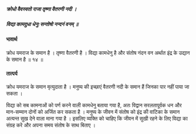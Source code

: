 ##### क्रोधो वैवस्वतो राजा तृष्णा वैतरणी नदी ।
##### विद्या कामदुधा धेनुः सन्तोषो नन्दनं वनम् ॥

#### भावार्थ

क्रोध यमराज के समान है । तृष्णा वैतरणी है । विद्या कामधेनु है और संतोष नंदन वन अर्थात इंद्र के उद्यान के समान है ॥ १४ ॥

#### तात्पर्य

क्रोध यमराज के समान मृत्युदाता है । मनुष्य की इच्छाएं वैतरणी नदी के समान हैं जिनका पार नहीं पाया जा सकता ।

विद्या को सब कामनाओं को पर्ण करने वाली कामधेनु बताया गया है, अतः विद्वान सरलतापूर्वक धन और मान-सम्मान दोनों को अर्जित कर सकता है । मनुष्य के जीवन में संतोष को इंद्र की वाटिका के समान अत्यन्त सुख देने वाला माना गया है । इसलिए व्यक्ति को चाहिए कि जीवन में सुखी रहने के लिए विद्या का संग्रह करे और अपना समय संतोष के साथ बिताए ।